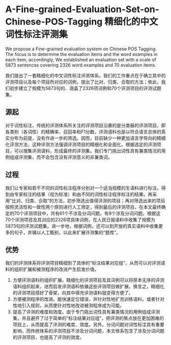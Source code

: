 # A-Fine-grained-Evaluation-Set-on-Chinese-POS-Tagging 精细化的中文词性标注评测集

We propose a Fine-grained evaluation system on Chinese POS Tagging. The focus is to determine the evaluation items and the word examples in each item; accordingly, We established an evaluation set with a scale of 5873 sentences covering 2326 word examples and 70 evaluation items.

我们提出了一套精细化的中文词性标注评测体系。我们的工作重点在于确立其中的评测项目以及每个项目所对应的词例，提出了比对、归类、合取的方法；依此，我们初步建立了规模为5873句的、涵盖了2326项词例和70个评测项目的评测试题集。

## 源起
对于词性标注，传统的评测体系所关注的评测项目沿袭的是分类器的评测项目，即各类别（各词性）的精确率、召回率和F1分数，评测语料也是以符合语言总体的真实分布为前提，没有作进一步的筛选。因而，目前缺少一种更加语言学导向的精细化评测方法，这种评测方法强调评测项目的精细化和全面化。根据选定的评测项目，可以搜集评测语料，形成最终的评测集。我们专门挑出词性具有兼类情况的用例组成评测集，而不会包含没有评测意义的非兼类词。

## 过程
我们让专家和若干不同的词性标注程序分别对一个适当规模的生语料进行标注，得到由专家标注的结果（视为标准）和由不同的词性标注程序标注的结果。再采用“比对、归类、合取”的方法，初步筛选出值得评测的项目；再对筛选出来的项目按照灵活性和一致性两个原则进行人工筛定，得到最后的评测项目。在本文最终确定的70个评测项目中，共有61个不涉及分词问题，有9个涉及分词问题。根据这70个评测项目及其对应的2326项具体词例，在人民日报语料中收集了规模为5873句的评测试题集。进一步地，根据词例，还可以到开放的真实语料中收集更多的句子，并辅以人工甄别，以此来扩展评测集的“题库”。

## 优势
我们的评测体系将评测项目精细到了具体的“标注结果对应组”，从而可以对评测语料的组织扩展和被测程序的改进产生启发价值。
1. 方便评测语料的组织扩展。精细化的评测项目及其词例可以将原本无序的评测语料组织起来，进而启发评测语料依循这些评测项目做扩展。换言之，精细化的评测项目搭好了骨架，向其中填充评测语料就变得方便了。
2. 方便被测程序的改进。能快速定位错误，并针对性地扩充训练语料，或者针对性地引入规则，从而使针对性地改进被测程序成为可能。
3. 提高了评测的难度和效度。由于专门挑出词性具有兼类情况的用例组成评测集，并且避开了过于简单的“标注结果对应组”，把评测的焦点放在更加困难的项目上，从而提高了评测的难度、效度。另外，分词问题对词性标注具有重要影响，而传统体系的评测项目不涉及分词问题，本文体系包含了涉及分词问题的评测项目，也提高了评测的效度。
